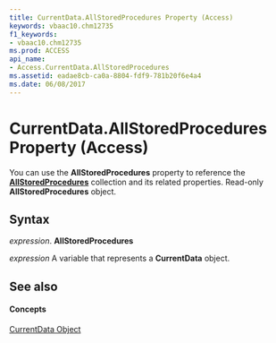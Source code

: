 ```yaml
---
title: CurrentData.AllStoredProcedures Property (Access)
keywords: vbaac10.chm12735
f1_keywords:
- vbaac10.chm12735
ms.prod: ACCESS
api_name:
- Access.CurrentData.AllStoredProcedures
ms.assetid: eadae8cb-ca0a-8804-fdf9-781b20f6e4a4
ms.date: 06/08/2017
---
```



# CurrentData.AllStoredProcedures Property (Access)

You can use the  **AllStoredProcedures** property to reference the **[AllStoredProcedures](allstoredprocedures-object-access.md)** collection and its related properties. Read-only **AllStoredProcedures** object.


## Syntax

 _expression_. **AllStoredProcedures**

 _expression_ A variable that represents a **CurrentData** object.


## See also


#### Concepts


[CurrentData Object](currentdata-object-access.md)

